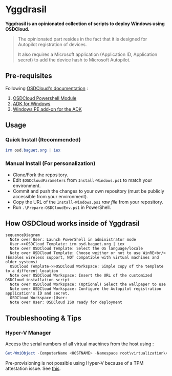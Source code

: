 # Yggdrasil

**Yggdrasil is an opinionated collection of scripts to deploy Windows using OSDCloud.**

> The opinionated part resides in the fact that it is designed for Autopilot registration of devices.
> 
> It also requires a Microsoft application (Application ID, Application secret) to add the device hash to Microsoft Autopilot.

## Pre-requisites

Following [OSDCloud's documentation](https://www.osdcloud.com/osdcloud/setup) :
1. [OSDCloud Powershell Module](https://www.osdcloud.com/osdcloud/setup#osd-powershell-module)
2. [ADK for Windows](https://learn.microsoft.com/en-us/windows-hardware/get-started/adk-install)
3. [Windows PE add-on for the ADK](https://learn.microsoft.com/en-us/windows-hardware/get-started/adk-install)

## Usage

### Quick Install (Recommended)

```powershell
irm osd.baguet.org | iex
```

### Manual Install (For personalization)

- Clone/Fork the repository.
- Edit `$OSDCloudParameters` from `Install-Windows.ps1` to match your environment.
- Commit and push the changes to your own repository (must be publicly accessible from your environment).
- Copy the URL of the `Install-Windows.ps1` *raw file* from your repository.
- Run `.\Prepare-OSDCloudEnv.ps1` in PowerShell.

## How OSDCloud works inside of Yggdrasil

```mermaid
sequenceDiagram
  Note over User: Launch PowerShell in administrator mode
  User->>OSDCloud Template: irm osd.baguet.org | iex
  Note over OSDCloud Template: Select the OS language/locale
  Note over OSDCloud Template: Choose weither or not to use WinRE<br/>(Enables wireless support, NOT compatible with virtual machines and older systems)
  OSDCloud Template->>OSDCloud Workspace: Simple copy of the template to a different location
  Note over OSDCloud Workspace: Insert the URL of the customized OSDCloud installation script
  Note over OSDCloud Workspace: (Optional) Select the wallpaper to use
  Note over OSDCloud Workspace: Configure the Autopilot registration application's ID and secret.
  OSDCloud Workspace-)User: 
  Note over User: OSDCloud ISO ready for deployment
```

## Troubleshooting & Tips

### Hyper-V Manager

Access the serial numbers of all virtual machines from the host using :
```powershell
Get-WmiObject -ComputerName <HOSTNAME> -Namespace root\virtualization\v2 -class Msvm_VirtualSystemSettingData | Where-Object { $_.BIOSSerialNumber -ne $null } | select elementname, BIOSSerialNumber
```

Pre-provisioning is not possible using Hyper-V because of a TPM attestation issue. See [this](https://call4cloud.nl/2022/08/ready-for-attestation-a-true-underdog-story).
